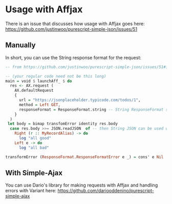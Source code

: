 # Usage with Affjax

There is an issue that discusses how usage with Affjax goes here: <https://github.com/justinwoo/purescript-simple-json/issues/51>

## Manually

In short, you can use the String response format for the request:

```hs
-- from https://github.com/justinwoo/purescript-simple-json/issues/51#issuecomment-421457861

-- (your regular code need not be this long)
main = void $ launchAff_ $ do
  res <- AX.request (
    AX.defaultRequest
    {
      url = "https://jsonplaceholder.typicode.com/todos/1",
      method = Left GET,
      responseFormat = ResponseFormat.string -- String ResponseFormat specified here
    }
  )
 let body = bimap transfomError identity res.body
  case res.body >>= JSON.readJSON  of -- then String JSON can be used with readJSON
    Right (r :: MyRecordAlias) -> do
      log "all good"
    Left e -> do
      log "all bad"

transformError (ResponseFormat.ResponseFormatError e _) = cons' e Nil
```

## With Simple-Ajax

You can use Dario's library for making requests with Affjax and handling errors with Variant here: <https://github.com/dariooddenino/purescript-simple-ajax>

